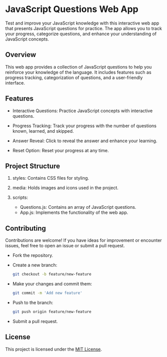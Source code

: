 # JavaScript Questions Web App

Test and improve your JavaScript knowledge with this interactive web app that presents JavaScript questions for practice. The app allows you to track your progress, categorize questions, and enhance your understanding of JavaScript concepts.


## Overview
This web app provides a collection of JavaScript questions to help you reinforce your knowledge of the language. It includes features such as progress tracking, categorization of questions, and a user-friendly interface.

## Features
- Interactive Questions: Practice JavaScript concepts with interactive questions.

- Progress Tracking: Track your progress with the number of questions known, learned, and skipped.

- Answer Reveal: Click to reveal the answer and enhance your learning.

- Reset Option: Reset your progress at any time.

## Project Structure
1. styles: Contains CSS files for styling.

2. media: Holds images and icons used in the project.

3. scripts:
    - Questions.js: Contains an array of JavaScript questions.
    - App.js: Implements the functionality of the web app.

## Contributing
Contributions are welcome! If you have ideas for improvement or encounter issues, feel free to open an issue or submit a pull request.

- Fork the repository.

- Create a new branch: 
    ```bash 
    git checkout -b feature/new-feature
    ```

- Make your changes and commit them: 
    ```bash
    git commit -m 'Add new feature'
    ```

- Push to the branch: 
    ```bash
    git push origin feature/new-feature
    ```

- Submit a pull request.

## License
This project is licensed under the [MIT License](LICENSE).
